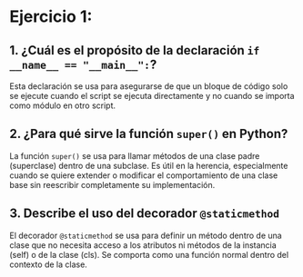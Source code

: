 # Ejercicio 1:
## 1. ¿Cuál es el propósito de la declaración `if __name__ == "__main__":`?

Esta declaración se usa para asegurarse de que un bloque de código 
solo se ejecute cuando el script se ejecuta directamente y no
cuando se importa como módulo en otro script.
## 2. ¿Para qué sirve la función `super()` en Python?

La función `super()` se usa para llamar métodos de una clase 
padre (superclase) dentro de una subclase. Es útil en la herencia, 
especialmente cuando se quiere extender o modificar el 
comportamiento de una clase base sin reescribir completamente 
su implementación.

## 3. Describe el uso del decorador `@staticmethod`

El decorador `@staticmethod` se usa para definir un método dentro 
de una clase que no necesita acceso a los atributos ni métodos 
de la instancia (self) o de la clase (cls). Se comporta como 
una función normal dentro del contexto de la clase.